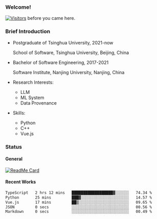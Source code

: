 ### Welcome!

[![Visitors](https://visitor-badge.laobi.icu/badge?page_id=HermitSun.HermitSun)]() before you came here.

### Brief Introduction

- Postgraduate of Tsinghua University, 2021-now
  
  School of Software, Tsinghua University, Beijing, China

- Bachelor of Software Engineering, 2017-2021
  
  Software Institute, Nanjing University, Nanjing, China

- Research Interests:
  - LLM
  - ML System
  - Data Provenance

- Skills:
  - Python
  - C++
  - Vue.js

### Status

#### General

[![ReadMe Card](https://github-readme-stats.hermitsun.vercel.app/api?username=HermitSun&count_private=true&show_icons=true)]()

#### Recent Works

<!--START_SECTION:waka-->

```txt
TypeScript   2 hrs 12 mins   ██████████████████▓░░░░░░   74.34 %
Python       25 mins         ███▓░░░░░░░░░░░░░░░░░░░░░   14.57 %
Vue.js       17 mins         ██▒░░░░░░░░░░░░░░░░░░░░░░   09.65 %
JSON         0 secs          ░░░░░░░░░░░░░░░░░░░░░░░░░   00.56 %
Markdown     0 secs          ░░░░░░░░░░░░░░░░░░░░░░░░░   00.49 %
```

<!--END_SECTION:waka-->
